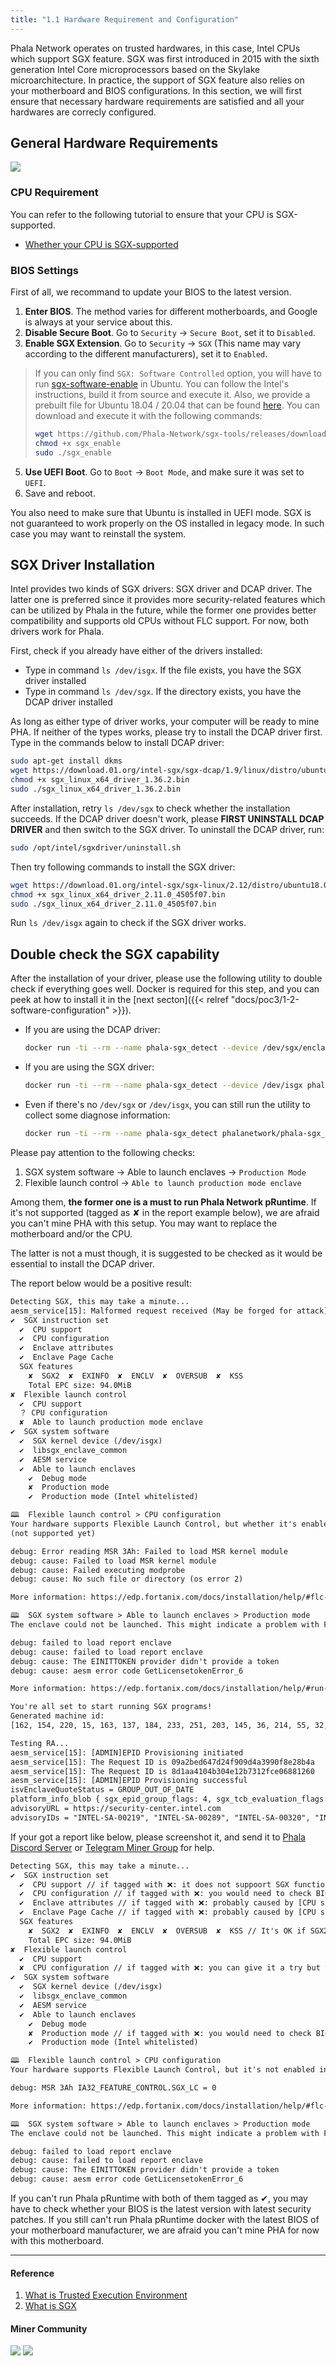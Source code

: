 ```yaml
---
title: "1.1 Hardware Requirement and Configuration"
---
```


Phala Network operates on trusted hardwares, in this case, Intel CPUs which support SGX feature. SGX was first introduced in 2015 with the sixth generation Intel Core microprocessors based on the Skylake microarchitecture. In practice, the support of SGX feature also relies on your motherboard and BIOS configurations.
In this section, we will first ensure that necessary hardware requirements are satisfied and all your hardwares are correcly configured.

## General Hardware Requirements
![](/images/docs/poc3/1.2.png)

### CPU Requirement

You can refer to the following tutorial to ensure that your CPU is SGX-supported.

- [Whether your CPU is SGX-supported](https://forum.phala.network/t/how-to-check-whether-your-cpu-is-sgx-supported/1252)

### BIOS Settings

First of all, we recommand to update your BIOS to the latest version.

1. **Enter BIOS**. The method varies for different motherboards, and Google is always at your service about this.
3. **Disable Secure Boot**. Go to `Security` -> `Secure Boot`, set it to `Disabled`.
4. **Enable SGX Extension**. Go to `Security` -> `SGX` (This name  may vary according to the different manufacturers), set it to `Enabled`.
>If you can only find `SGX: Software Controlled` option, you will have to run [sgx-software-enable](https://github.com/intel/sgx-software-enable) in Ubuntu. You can follow the Intel's instructions, build it from source and execute it. Also, we provide a prebuilt file for Ubuntu 18.04 / 20.04 that can be found [here](https://github.com/Phala-Network/sgx-tools/releases/tag/0.1). You can download and execute it with the following commands:
> ```bash
> wget https://github.com/Phala-Network/sgx-tools/releases/download/0.1/sgx_enable
> chmod +x sgx_enable 
> sudo ./sgx_enable
> ```
5. **Use UEFI Boot**. Go to `Boot` -> `Boot Mode`, and make sure it was set to `UEFI`.
6. Save and reboot.

You also need to make sure that Ubuntu is installed in UEFI mode. SGX is not guaranteed to work properly on the OS installed in legacy mode. In such case you may want to reinstall the system.

## SGX Driver Installation

Intel provides two kinds of SGX drivers: SGX driver and DCAP driver. The latter one is preferred since it provides more security-related features which can be utilized by Phala in the future, while the former one provides better compatibility and supports old CPUs without FLC support. For now, both drivers work for Phala.

First, check if you already have either of the drivers installed:

- Type in command `ls /dev/isgx`. If the file exists, you have the SGX driver installed
- Type in command `ls /dev/sgx`. If the directory exists, you have the DCAP driver installed

As long as either type of driver works, your computer will be ready to mine PHA. If neither of the types works, please try to install the DCAP driver first. Type in the commands below to install DCAP driver:

```bash
sudo apt-get install dkms
wget https://download.01.org/intel-sgx/sgx-dcap/1.9/linux/distro/ubuntu18.04-server/sgx_linux_x64_driver_1.36.2.bin
chmod +x sgx_linux_x64_driver_1.36.2.bin
sudo ./sgx_linux_x64_driver_1.36.2.bin
```

After installation, retry `ls /dev/sgx` to check whether the installation succeeds. If the DCAP driver doesn't work, please **FIRST UNINSTALL DCAP DRIVER** and then switch to the SGX driver. To uninstall the DCAP driver, run:

```bash
sudo /opt/intel/sgxdriver/uninstall.sh
```

Then try following commands to install the SGX driver:

```bash
wget https://download.01.org/intel-sgx/sgx-linux/2.12/distro/ubuntu18.04-server/sgx_linux_x64_driver_2.11.0_4505f07.bin
chmod +x sgx_linux_x64_driver_2.11.0_4505f07.bin
sudo ./sgx_linux_x64_driver_2.11.0_4505f07.bin
```

Run `ls /dev/isgx` again to check if the SGX driver works.

## Double check the SGX capability

After the installation of your driver, please use the following utility to double check if everything goes well. Docker is required for this step, and you can peek at how to install it in the [next secton]({{< relref "docs/poc3/1-2-software-configuration" >}}).

- If you are using the DCAP driver:

  ```bash
  docker run -ti --rm --name phala-sgx_detect --device /dev/sgx/enclave --device /dev/sgx/provision phalanetwork/phala-sgx_detect
  ```

- If you are using the SGX driver:

  ```bash
  docker run -ti --rm --name phala-sgx_detect --device /dev/isgx phalanetwork/phala-sgx_detect
  ```

- Even if there's no `/dev/sgx` or `/dev/isgx`, you can still run the utility to collect some diagnose information:

  ```bash
  docker run -ti --rm --name phala-sgx_detect phalanetwork/phala-sgx_detect
  ```

Please pay attention to the following checks:

1. SGX system software → Able to launch enclaves → `Production Mode`
2. Flexible launch control → `Able to launch production mode enclave`

Among them, **the former one is a must to run Phala Network pRuntime**. If it's not supported (tagged as ✘ in the report example below), we are afraid you can't mine PHA with this setup. You may want to replace the motherboard and/or the CPU.

The latter is not a must though, it is suggested to be checked as it would be essential to install the DCAP driver.

The report below would be a positive result:

```txt
Detecting SGX, this may take a minute...
aesm_service[15]: Malformed request received (May be forged for attack)
✔  SGX instruction set
  ✔  CPU support
  ✔  CPU configuration
  ✔  Enclave attributes
  ✔  Enclave Page Cache
  SGX features
    ✘  SGX2  ✘  EXINFO  ✘  ENCLV  ✘  OVERSUB  ✘  KSS
    Total EPC size: 94.0MiB
✘  Flexible launch control
  ✔  CPU support
  ？ CPU configuration
  ✘  Able to launch production mode enclave
✔  SGX system software
  ✔  SGX kernel device (/dev/isgx)
  ✔  libsgx_enclave_common
  ✔  AESM service
  ✔  Able to launch enclaves
    ✔  Debug mode
    ✘  Production mode
    ✔  Production mode (Intel whitelisted)

🕮  Flexible launch control > CPU configuration
Your hardware supports Flexible Launch Control, but whether it's enabled could not be determined. More information might be available by re-running this program with sudo. Would you like to do that?
(not supported yet)

debug: Error reading MSR 3Ah: Failed to load MSR kernel module
debug: cause: Failed to load MSR kernel module
debug: cause: Failed executing modprobe
debug: cause: No such file or directory (os error 2)

More information: https://edp.fortanix.com/docs/installation/help/#flc-cpu-configuration

🕮  SGX system software > Able to launch enclaves > Production mode
The enclave could not be launched. This might indicate a problem with FLC.

debug: failed to load report enclave
debug: cause: failed to load report enclave
debug: cause: The EINITTOKEN provider didn't provide a token
debug: cause: aesm error code GetLicensetokenError_6

More information: https://edp.fortanix.com/docs/installation/help/#run-enclave-prod

You're all set to start running SGX programs!
Generated machine id:
[162, 154, 220, 15, 163, 137, 184, 233, 251, 203, 145, 36, 214, 55, 32, 54]

Testing RA...
aesm_service[15]: [ADMIN]EPID Provisioning initiated
aesm_service[15]: The Request ID is 09a2bed647d24f909d4a3990f8e28b4a
aesm_service[15]: The Request ID is 8d1aa4104b304e12b7312fce06881260
aesm_service[15]: [ADMIN]EPID Provisioning successful
isvEnclaveQuoteStatus = GROUP_OUT_OF_DATE
platform_info_blob { sgx_epid_group_flags: 4, sgx_tcb_evaluation_flags: 2304, pse_evaluation_flags: 0, latest_equivalent_tcb_psvn: [15, 15, 2, 4, 1, 128, 6, 0, 0, 0, 0, 0, 0, 0, 0, 0, 11, 0], latest_pse_isvsvn: [0, 11], latest_psda_svn: [0, 0, 0, 2], xeid: 0, gid: 2919956480, signature: sgx_ec256_signature_t { gx: [99, 239, 225, 171, 96, 219, 216, 210, 246, 211, 20, 101, 254, 193, 246, 66, 170, 40, 255, 197, 80, 203, 17, 34, 164, 2, 127, 95, 41, 79, 233, 58], gy: [141, 126, 227, 92, 128, 3, 10, 32, 239, 92, 240, 58, 94, 167, 203, 150, 166, 168, 180, 191, 126, 196, 107, 132, 19, 84, 217, 14, 124, 14, 245, 179] } }
advisoryURL = https://security-center.intel.com
advisoryIDs = "INTEL-SA-00219", "INTEL-SA-00289", "INTEL-SA-00320", "INTEL-SA-00329"
```

If your got a report like below, please screenshot it, and send it to [Phala Discord Server](https://discord.gg/zjdJ7d844d) or [Telegram Miner Group](https://t.me/phalaminer) for help.

```txt
Detecting SGX, this may take a minute...
✔  SGX instruction set
  ✔  CPU support // if tagged with ❌: it does not suppoort SGX function, you would need to use other types of CPU.
  ✔  CPU configuration // if tagged with ❌: you would need to check BIOS updates.
  ✔  Enclave attributes // if tagged with ❌: probably caused by [CPU support issue] and [CPU configuration]
  ✔  Enclave Page Cache // if tagged with ❌: probably caused by [CPU support issue] and [CPU configuration]
  SGX features
    ✘  SGX2  ✘  EXINFO  ✘  ENCLV  ✘  OVERSUB  ✘  KSS // It's OK if SGX2 was tagged with ❌. Phala has not integrated with SGX2 technology in the current stage.
    Total EPC size: 94.0MiB
✘  Flexible launch control
  ✔  CPU support
  ✘  CPU configuration // if tagged with ❌: you can give it a try but your miner might be affected when the SGX driver upgrades in the future.
✔  SGX system software
  ✔  SGX kernel device (/dev/isgx)
  ✔  libsgx_enclave_common
  ✔  AESM service
  ✔  Able to launch enclaves
    ✔  Debug mode
    ✘  Production mode // if tagged with ❌: you would need to check BIOS updates.
    ✔  Production mode (Intel whitelisted)

🕮  Flexible launch control > CPU configuration
Your hardware supports Flexible Launch Control, but it's not enabled in the BIOS. Reboot your machine and try to enable FLC in your BIOS. Alternatively, try updating your BIOS to the latest version or contact your BIOS vendor.

debug: MSR 3Ah IA32_FEATURE_CONTROL.SGX_LC = 0

More information: https://edp.fortanix.com/docs/installation/help/#flc-cpu-configuration

🕮  SGX system software > Able to launch enclaves > Production mode
The enclave could not be launched. This might indicate a problem with FLC.

debug: failed to load report enclave
debug: cause: failed to load report enclave
debug: cause: The EINITTOKEN provider didn't provide a token
debug: cause: aesm error code GetLicensetokenError_6
```

If you can't run Phala pRuntime with both of them tagged as ✔, you may have to check whether your BIOS is the latest version with latest security patches. If you still can't run Phala pRuntime docker with the latest BIOS of your motherboard manufacturer, we are afraid you can't mine PHA for now with this motherboard.

---

#### Reference

1. [What is Trusted Execution Environment](https://www.trustonic.com/technical-articles/what-is-a-trusted-execution-environment-tee/)
2. [What is SGX](https://software.intel.com/content/www/us/en/develop/topics/software-guard-extensions.html)

#### Miner Community

[![](https://img.shields.io/discord/697726436211163147?label=Phala%20Discord)](https://discord.gg/zzhfUjU) [![](https://img.shields.io/badge/Join-Telegram-blue)](https://t.me/phalaminer)
